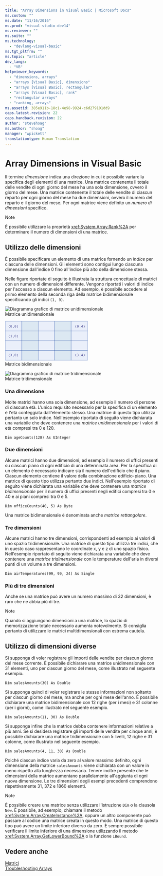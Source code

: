 ```yaml
---
title: "Array Dimensions in Visual Basic | Microsoft Docs"
ms.custom: ""
ms.date: "11/16/2016"
ms.prod: "visual-studio-dev14"
ms.reviewer: ""
ms.suite: ""
ms.technology: 
  - "devlang-visual-basic"
ms.tgt_pltfrm: ""
ms.topic: "article"
dev_langs: 
  - "VB"
helpviewer_keywords: 
  - "dimensions, arrays"
  - "arrays [Visual Basic], dimensions"
  - "arrays [Visual Basic], rectangular"
  - "arrays [Visual Basic], rank"
  - "rectangular arrays"
  - "ranking, arrays"
ms.assetid: 385e911b-18c1-4e98-9924-c6d279101dd9
caps.latest.revision: 22
caps.handback.revision: 22
author: "stevehoag"
ms.author: "shoag"
manager: "wpickett"
translationtype: Human Translation
---
```

# Array Dimensions in Visual Basic
Il termine *dimensione* indica una direzione in cui è possibile variare la specifica degli elementi di una matrice.  Una matrice contenente il totale delle vendite di ogni giorno del mese ha una sola dimensione, ovvero il giorno del mese.  Una matrice contenente il totale delle vendite di ciascun reparto per ogni giorno del mese ha due dimensioni, ovvero il numero del reparto e il giorno del mese.  Per ogni matrice viene definito un *numero di dimensioni* specifico.  
  
> [!NOTE]
>  È possibile utilizzare la proprietà <xref:System.Array.Rank%2A> per determinare il numero di dimensioni di una matrice.  
  
## Utilizzo delle dimensioni  
 È possibile specificare un elemento di una matrice fornendo un *indice* per ciascuna delle dimensioni.  Gli elementi sono contigui lungo ciascuna dimensione dall'indice 0 fino all'indice più alto della dimensione stessa.  
  
 Nelle figure riportate di seguito è illustrata la struttura concettuale di matrici con un numero di dimensioni differente.  Vengono riportati i valori di indice per l'accesso a ciascun elemento.  Ad esempio, è possibile accedere al primo elemento della seconda riga della matrice bidimensionale specificando gli indici `(1, 0)`.  
  
 ![Diagramma grafico di matrice unidimensionale](../../../../visual-basic/programming-guide/language-features/arrays/media/arrayexdimone.png "ArrayExDimOne")  
Matrice unidimensionale  
  
 ![Diagramma grafico di matrice bidimensionale](../../../../visual-basic/programming-guide/language-features/arrays/media/arrayexdimtwo.gif "ArrayExDimTwo")  
Matrice bidimensionale  
  
 ![Diagramma grafico di matrice tridimensionale](../../../../visual-basic/programming-guide/language-features/arrays/media/arrayexdimthree.png "ArrayExDimThree")  
Matrice tridimensionale  
  
### Una dimensione  
 Molte matrici hanno una sola dimensione, ad esempio il numero di persone di ciascuna età.  L'unico requisito necessario per la specifica di un elemento è l'età conteggiata dall'elemento stesso.  Una matrice di questo tipo utilizza pertanto un solo indice.  Nell'esempio riportato di seguito viene dichiarata una variabile che deve contenere una *matrice unidimensionale* per i valori di età compresi tra 0 e 120.  
  
```  
Dim ageCounts(120) As UInteger  
```  
  
### Due dimensioni  
 Alcune matrici hanno due dimensioni, ad esempio il numero di uffici presenti su ciascun piano di ogni edificio di una determinata area.  Per la specifica di un elemento è necessario indicare sia il numero dell'edificio che il piano. Ciascun elemento contiene il valore della combinazione edificio\-piano.  Una matrice di questo tipo utilizza pertanto due indici.  Nell'esempio riportato di seguito viene dichiarata una variabile che deve contenere una *matrice bidimensionale* per il numero di uffici presenti negli edifici compresi tra 0 e 40 e ai piani compresi tra 0 e 5.  
  
```  
Dim officeCounts(40, 5) As Byte  
```  
  
 Una matrice bidimensionale è denominata anche *matrice rettangolare*.  
  
### Tre dimensioni  
 Alcune matrici hanno tre dimensioni, corrispondenti ad esempio ai valori di uno spazio tridimensionale.  Una matrice di questo tipo utilizza tre indici, che in questo caso rappresentano le coordinate x, y e z di uno spazio fisico.  Nell'esempio riportato di seguito viene dichiarata una variabile che deve contenere una *matrice tridimensionale* con le temperature dell'aria in diversi punti di un volume a tre dimensioni.  
  
```  
Dim airTemperatures(99, 99, 24) As Single  
```  
  
### Più di tre dimensioni  
 Anche se una matrice può avere un numero massimo di 32 dimensioni, è raro che ne abbia più di tre.  
  
> [!NOTE]
>  Quando si aggiungono dimensioni a una matrice, lo spazio di memorizzazione totale necessario aumenta notevolmente. Si consiglia pertanto di utilizzare le matrici multidimensionali con estrema cautela.  
  
## Utilizzo di dimensioni diverse  
 Si supponga di voler registrare gli importi delle vendite per ciascun giorno del mese corrente.  È possibile dichiarare una matrice unidimensionale con 31 elementi, uno per ciascun giorno del mese, come illustrato nel seguente esempio.  
  
```  
Dim salesAmounts(30) As Double  
```  
  
 Si supponga quindi di voler registrare le stesse informazioni non soltanto per ciascun giorno del mese, ma anche per ogni mese dell'anno.  È possibile dichiarare una matrice bidimensionale con 12 righe \(per i mesi\) e 31 colonne \(per i giorni\), come illustrato nel seguente esempio.  
  
```  
Dim salesAmounts(11, 30) As Double  
```  
  
 Si supponga infine che la matrice debba contenere informazioni relative a più anni.  Se si desidera registrare gli importi delle vendite per cinque anni, è possibile dichiarare una matrice tridimensionale con 5 livelli, 12 righe e 31 colonne, come illustrato nel seguente esempio.  
  
```  
Dim salesAmounts(4, 11, 30) As Double  
```  
  
 Poiché ciascun indice varia da zero al valore massimo definito, ogni dimensione della matrice `salesAmounts` viene dichiarata con un valore in meno rispetto alla lunghezza necessaria.  Tenere inoltre presente che le dimensioni della matrice aumentano parallelamente all'aggiunta di ogni nuova dimensione.  Le tre dimensioni degli esempi precedenti comprendono rispettivamente 31, 372 e 1860 elementi.  
  
> [!NOTE]
>  È possibile creare una matrice senza utilizzare l'istruzione `Dim` o la clausola `New`.  È possibile, ad esempio, chiamare il metodo <xref:System.Array.CreateInstance%2A>, oppure un altro componente può passare al codice una matrice creata in questo modo.  Una matrice di questo tipo può avere un limite inferiore diverso da zero.  È sempre possibile verificare il limite inferiore di una dimensione utilizzando il metodo <xref:System.Array.GetLowerBound%2A> o la funzione `LBound`.  
  
## Vedere anche  
 [Matrici](../../../../visual-basic/programming-guide/language-features/arrays/index.md)   
 [Troubleshooting Arrays](../../../../visual-basic/programming-guide/language-features/arrays/troubleshooting-arrays.md)